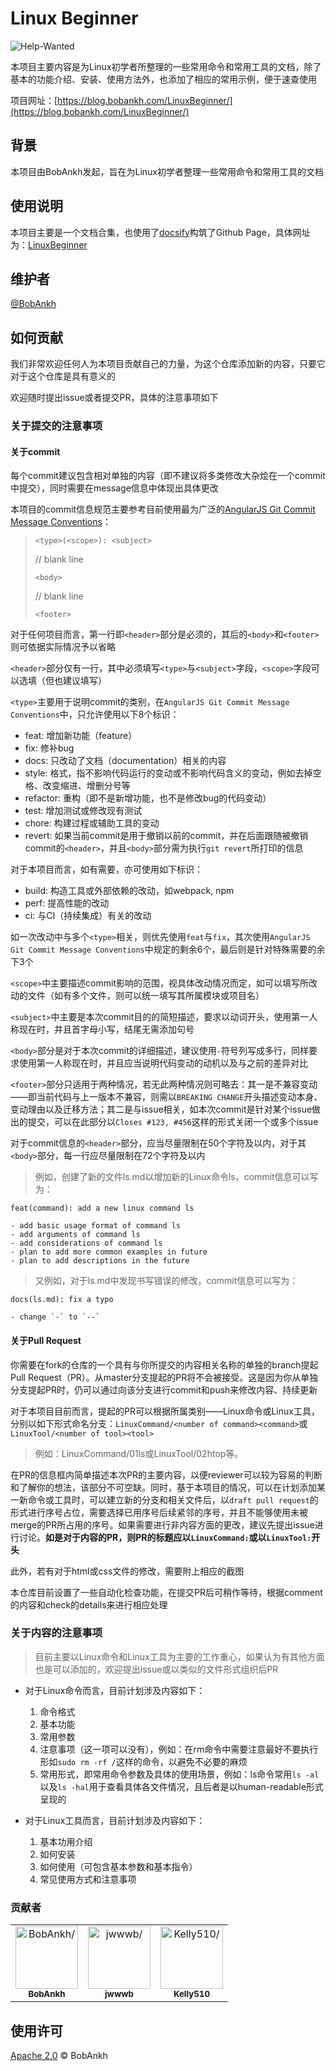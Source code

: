 # Linux Beginner

![Help-Wanted](https://img.shields.io/badge/HelpWanted-Unfinished-red)

本项目主要内容是为Linux初学者所整理的一些常用命令和常用工具的文档，除了基本的功能介绍、安装、使用方法外，也添加了相应的常用示例，便于速查使用

项目网址：[https://blog.bobankh.com/LinuxBeginner/](https://blog.bobankh.com/LinuxBeginner/)

## 背景

本项目由BobAnkh发起，旨在为Linux初学者整理一些常用命令和常用工具的文档

## 使用说明

本项目主要是一个文档合集，也使用了[docsify](https://docsify.js.org/#/)构筑了Github Page，具体网址为：[LinuxBeginner](https://blog.bobankh.com/LinuxBeginner/)

## 维护者

[@BobAnkh](https://github.com/BobAnkh)

## 如何贡献

我们非常欢迎任何人为本项目贡献自己的力量，为这个仓库添加新的内容，只要它对于这个仓库是具有意义的

欢迎随时提出issue或者提交PR，具体的注意事项如下

### 关于提交的注意事项

#### 关于commit

每个commit建议包含相对单独的内容（即不建议将多类修改大杂烩在一个commit中提交），同时需要在message信息中体现出具体更改

本项目的commit信息规范主要参考目前使用最为广泛的[AngularJS Git Commit Message Conventions](https://docs.google.com/document/d/1QrDFcIiPjSLDn3EL15IJygNPiHORgU1_OOAqWjiDU5Y/edit#heading=h.uyo6cb12dt6w)：

> `<type>(<scope>): <subject>`
>
> // blank line
>
> `<body>`
>
> // blank line
>
> `<footer>`

对于任何项目而言，第一行即`<header>`部分是必须的，其后的`<body>`和`<footer>`则可依据实际情况予以省略

`<header>`部分仅有一行，其中必须填写`<type>`与`<subject>`字段，`<scope>`字段可以选填（但也建议填写）

`<type>`主要用于说明commit的类别，在`AngularJS Git Commit Message Conventions`中，只允许使用以下8个标识：

- feat: 增加新功能（feature）
- fix: 修补bug
- docs: 只改动了文档（documentation）相关的内容
- style: 格式，指不影响代码运行的变动或不影响代码含义的变动，例如去掉空格、改变缩进、增删分号等
- refactor: 重构（即不是新增功能，也不是修改bug的代码变动）
- test: 增加测试或修改现有测试
- chore: 构建过程或辅助工具的变动
- revert: 如果当前commit是用于撤销以前的commit，并在后面跟随被撤销commit的`<header>`，并且`<body>`部分需为执行`git revert`所打印的信息

对于本项目而言，如有需要，亦可使用如下标识：

- build: 构造工具或外部依赖的改动，如webpack, npm
- perf: 提高性能的改动
- ci: 与CI（持续集成）有关的改动

如一次改动中与多个`<type>`相关，则优先使用`feat`与`fix`，其次使用`AngularJS Git Commit Message Conventions`中规定的剩余6个，最后则是针对特殊需要的余下3个

`<scope>`中主要描述commit影响的范围，视具体改动情况而定，如可以填写所改动的文件（如有多个文件，则可以统一填写其所属模块或项目名）

`<subject>`中主要是本次commit目的的简短描述，要求以动词开头，使用第一人称现在时，并且首字母小写，结尾无需添加句号

`<body>`部分是对于本次commit的详细描述，建议使用`-`符号列写成多行，同样要求使用第一人称现在时，并且应当说明代码变动的动机以及与之前的差异对比

`<footer>`部分只适用于两种情况，若无此两种情况则可略去：其一是不兼容变动——即当前代码与上一版本不兼容，则需以`BREAKING CHANGE`开头描述变动本身、变动理由以及迁移方法；其二是与issue相关，如本次commit是针对某个issue做出的提交，可以在此部分以`Closes #123, #456`这样的形式关闭一个或多个issue

对于commit信息的`<header>`部分，应当尽量限制在50个字符及以内，对于其`<body>`部分，每一行应尽量限制在72个字符及以内

> 例如，创建了新的文件ls.md以增加新的Linux命令ls，commit信息可以写为：

```text
feat(command): add a new linux command ls

- add basic usage format of command ls
- add arguments of command ls
- add considerations of command ls
- plan to add more common examples in future
- plan to add descriptions in the future
```

> 又例如，对于ls.md中发现书写错误的修改，commit信息可以写为：

```text
docs(ls.md): fix a typo

- change `-` to `--`
```

#### 关于Pull Request

你需要在fork的仓库的一个具有与你所提交的内容相关名称的单独的branch提起Pull Request（PR）。从master分支提起的PR将不会被接受。这是因为你从单独分支提起PR时，仍可以通过向该分支进行commit和push来修改内容、持续更新

对于本项目目前而言，提起的PR可以根据所属类别——Linux命令或Linux工具，分别以如下形式命名分支：`LinuxCommand/<number of command><command>`或`LinuxTool/<number of tool><tool>`

> 例如：LinuxCommand/01ls或LinuxTool/02htop等。

在PR的信息框内简单描述本次PR的主要内容，以便reviewer可以较为容易的判断和了解你的想法，该部分不可空缺。同时，基于本项目的情况，可以在计划添加某一新命令或工具时，可以建立新的分支和相关文件后，以`draft pull request`的形式进行序号占位，需要选择已用序号后续紧邻的序号，并且不能够使用未被merge的PR所占用的序号。如果需要进行非内容方面的更改，建议先提出issue进行讨论。**如是对于内容的PR，则PR的标题应以`LinuxCommand:`或以`LinuxTool:`开头**

此外，若有对于html或css文件的修改，需要附上相应的截图

本仓库目前设置了一些自动化检查功能，在提交PR后可稍作等待，根据comment的内容和check的details来进行相应处理

### 关于内容的注意事项

> 目前主要以Linux命令和Linux工具为主要的工作重心，如果认为有其他方面也是可以添加的，欢迎提出issue或以类似的文件形式组织后PR

- 对于Linux命令而言，目前计划涉及内容如下：
    1. 命令格式
    2. 基本功能
    3. 常用参数
    4. 注意事项（这一项可以没有），例如：在rm命令中需要注意最好不要执行形如`sudo rm -rf /`这样的命令，以避免不必要的麻烦
    5. 常用形式，即常用命令参数及具体的使用场景，例如：ls命令常用`ls -al`以及`ls -hal`用于查看具体各文件情况，且后者是以human-readable形式呈现的

- 对于Linux工具而言，目前计划涉及内容如下：
    1. 基本功用介绍
    2. 如何安装
    3. 如何使用（可包含基本参数和基本指令）
    4. 常见使用方式和注意事项

### 贡献者

<table>
<tr>
    <td align="center">
        <a href=https://github.com/BobAnkh>
            <img src=https://avatars2.githubusercontent.com/u/44333669?v=4 width="100;" alt=BobAnkh/>
            <br />
            <sub><b>BobAnkh</b></sub>
        </a>
    </td>
    <td align="center">
        <a href=https://github.com/jwb528>
            <img src=https://avatars0.githubusercontent.com/u/53799927?v=4 width="100;" alt=jwwwb/>
            <br />
            <sub><b>jwwwb</b></sub>
        </a>
    </td>
    <td align="center">
        <a href=https://github.com/Kelly510>
            <img src=https://avatars0.githubusercontent.com/u/49122590?v=4 width="100;" alt=Kelly510/>
            <br />
            <sub><b>Kelly510</b></sub>
        </a>
    </td>
</tr>
</table>

## 使用许可

[Apache 2.0](LICENSE) © BobAnkh

